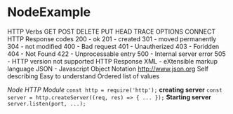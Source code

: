 ﻿# NodeExample

HTTP Verbs
	GET
	POST
	DELETE
	PUT
	HEAD
	TRACE
	OPTIONS
	CONNECT
HTTP Response codes
	200	-	ok
	201	-	created
	301	-	moved permanently
	304	-	not modified
	400	-	Bad request
	401	-	Unautherized
	403	-	Foridden
	404	-	Not Found
	422	-	Unprocessable entry
	500	-	Internal server error
	505	-	HTTP version not supported
HTTP Response
	XML		- eXtensible markup language
	JSON	- Javascript Object Notation  http://www.json.org
		Self describing
		Easy to understand
		Ordered list of values

*Node HTTP Module*
	`const http = require('http');`
**creating server**
	`const server = http.createServer((req, res) => { ... });`
**Starting server**
	`server.listen(port, ...);`
